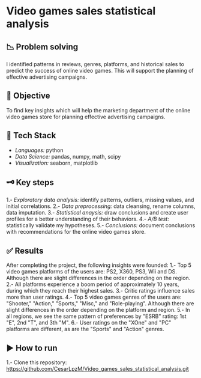 # Video games sales statistical analysis

## 📉 Problem solving
I identified patterns in reviews, genres, platforms, and historical sales to predict the success of online video games. This will support the planning of effective advertising campaigns.

## 🎯 Objective
To find key insights which will help the marketing department of the online video games store for planning effective advertising campaigns.

## 🚀 Tech Stack
- *Languages:* python 
- *Data Science:* pandas, numpy, math, scipy
- *Visualization:* seaborn, matplotlib

## 🗝️ Key steps
1.- *Exploratory data analysis:* identify patterns, outliers, missing values, and initial correlations.
2.- *Data preprocessing:* data cleansing, rename columns, data imputation.
3.- *Statistical anaysis:* draw conclusions and create user profiles for a better understanding of their behaviors.
4.- *A/B test:* statistically validate my hypotheses.
5.- *Conclusions:* document conclusions with recommendations for the online video games store.

## ✅ Results
After completing the project, the following insights were founded:
1.- Top 5 video games platforms of the users are: PS2, X360, PS3, Wii and DS. Although there are slight differences in the order depending on the region.
2.- All platforms experience a boom period of approximately 10 years, during which they reach their highest sales.
3.- Critic ratings influence sales more than user ratings.
4.- Top 5 video games genres of the users are: "Shooter," "Action," "Sports," "Misc," and "Role-playing". Although there are slight differences in the order depending on the platform and region.
5.- In all regions, we see the same pattern of preferences by "ESRB" rating: 1st "E", 2nd "T", and 3th "M".
6.- User ratings on the "XOne" and "PC" platforms are different, as are the "Sports" and "Action" genres.

## ▶️ How to run
1.- Clone this repository: 
https://github.com/CesarLpzM/Video_games_sales_statistical_analysis.git
